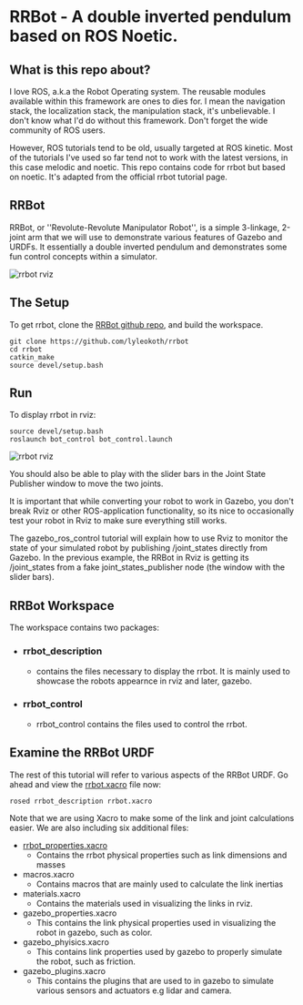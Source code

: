 # RRBot - A double inverted pendulum based on ROS Noetic.

## What is this repo about?

I love ROS, a.k.a the Robot Operating system. The reusable modules available within this framework are ones to dies for. I mean the navigation stack, the localization stack, the manipulation stack, it's unbelievable. I don't know what I'd do without this framework. Don't forget the wide community of ROS users.

However, ROS tutorials tend to be old, usually targeted at ROS kinetic. Most of the tutorials I've used so far tend not to work with the latest versions, in this case melodic and noetic. This repo contains code for rrbot but based on noetic. It's adapted from the official rrbot tutorial page.

## RRBot

RRBot, or ''Revolute-Revolute Manipulator Robot'', is a simple 3-linkage, 2-joint arm that we will use to demonstrate various features of Gazebo and URDFs. It essentially a double inverted pendulum and demonstrates some fun control concepts within a simulator.

![rrbot rviz](https://github.com/lyleokoth/rrbot/blob/main/resources/images/rrbot_rviz.png)

## The Setup

To get rrbot, clone the [RRBot github repo](https://github.com/lyleokoth/rrbot), and build the workspace.

```
git clone https://github.com/lyleokoth/rrbot
cd rrbot
catkin_make
source devel/setup.bash
```

## Run

To display rrbot in rviz:

```
source devel/setup.bash
roslaunch bot_control bot_control.launch
```

![rrbot rviz](https://github.com/lyleokoth/rrbot/blob/main/resources/images/rrbot_rviz.png)

You should also be able to play with the slider bars in the Joint State Publisher window to move the two joints.

It is important that while converting your robot to work in Gazebo, you don't break Rviz or other ROS-application functionality, so its nice to occasionally test your robot in Rviz to make sure everything still works.

The gazebo_ros_control tutorial will explain how to use Rviz to monitor the state of your simulated robot by publishing /joint_states directly from Gazebo. In the previous example, the RRBot in Rviz is getting its /joint_states from a fake joint_states_publisher node (the window with the slider bars).

## RRBot Workspace 

The workspace contains two packages:

- ### rrbot_description
    - contains the files necessary to display the rrbot. It is mainly used to showcase the robots appearnce in rviz and later, gazebo.
- ### rrbot_control
    - rrbot_control contains the files used to control the rrbot.

## Examine the RRBot URDF

The rest of this tutorial will refer to various aspects of the RRBot URDF. Go ahead and view the [rrbot.xacro](https://github.com/lyleokoth/rrbot/blob/main/src/rrbot_description/urdf/rrbot.xacro) file now:

```
rosed rrbot_description rrbot.xacro
```

Note that we are using Xacro to make some of the link and joint calculations easier. We are also including six additional files:
- [rrbot_properties.xacro](https://github.com/lyleokoth/rrbot/blob/main/src/rrbot_description/urdf/rrbot_properties.xacro) 
    - Contains the rrbot physical properties such as link dimensions and masses
- macros.xacro
    - Contains macros that are mainly used to calculate the link inertias
- materials.xacro
    - Contains the materials used in visualizing the links in rviz.
- gazebo_properties.xacro
    - This contains the link physical properties used in visualizing the robot in gazebo, such as color.
- gazebo_phyisics.xacro
    - This contains link properties used by gazebo to properly simulate the robot, such as friction.
- gazebo_plugins.xacro
    - This contains the plugins that are used to in gazebo to simulate various sensors and actuators e.g lidar and camera.
